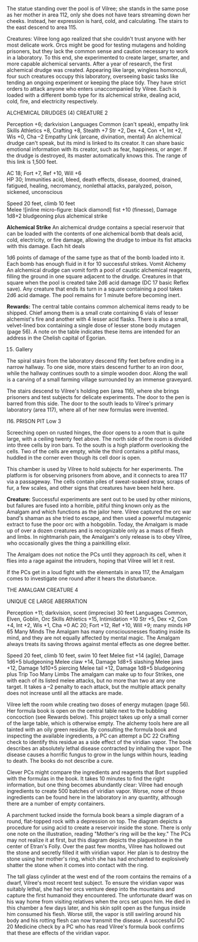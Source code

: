 
The statue standing over the pool is of Vilree; she
stands in the same pose as her mother in area 112,
only she does not have tears streaming down her
cheeks. Instead, her expression is hard, cold, and
calculating. The stairs to the east descend to area 115.

Creatures: Vilree long ago realized that she couldn't trust anyone with her most delicate work. Orcs might be good for testing mutagens and holding prisoners, but they lack the common sense and caution necessary to work in a laboratory. To this end, she experimented to create larger, smarter, and more capable alchemical servants. After a year of research, the first alchemical drudge was created. Appearing like large, wingless homonculi, four such creatures occupy this laboratory, overseeing basic tasks like tending an ongoing experiment or keeping the place tidy. They have strict orders to attack anyone who enters unaccompanied by Vilree. Each is loaded with a different bomb type for its alchemical strike, dealing acid, cold, fire, and electricity respectively.

ALCHEMICAL DRUDGES (4)                CREATURE 2

Perception +6; darkvision
Languages Common (can't speak), empathy link
Skills Athletics +8, Crafting +8, Stealth +7
Str +2, Dex +4, Con +1, Int +2, Wis +0, Cha –2
Empathy Link (arcane, divination, mental) An alchemical drudge can't speak, but its mind is linked to its creator. It can share basic emotional information with its creator, such as fear, happiness, or anger. If the drudge is destroyed, its master automatically knows this. The range of this link is 1,500 feet.

AC 18; Fort +7, Ref +10, Will +6  
HP 30; Immunities acid, bleed, death effects, disease, doomed, drained, fatigued, healing, necromancy, nonlethal attacks, paralyzed, poison, sickened, unconscious

Speed 20 feet, climb 10 feet  
Melee ![inline micro-figure: black diamond] fist +10 (finesse), Damage 1d8+2 bludgeoning plus alchemical strike

**Alchemical Strike** An alchemical drudge contains a special reservoir that can be loaded with the contents of one alchemical bomb that deals acid, cold, electricity, or fire damage, allowing the drudge to imbue its fist attacks with this damage. Each hit deals

1d6 points of damage of the same type as
that of the bomb loaded into it. Each bomb
has enough fluid in it for 10 successful strikes.
Vomit Alchemy  An alchemical drudge can
vomit forth a pool of caustic alchemical
reagents, filling the ground in one square
adjacent to the drudge. Creatures in that square when
the pool is created take 2d6 acid damage (DC 17 basic
Reflex save). Any creature that ends its turn in a
square containing a pool takes 2d6 acid damage. The
pool remains for 1 minute before becoming inert.

**Rewards:** The central table contains common alchemical items ready to be shipped. Chief among them is a small crate containing 6 vials of lesser alchemist's fire and another with 4 lesser acid flasks. There is also a small, velvet-lined box containing a single dose of lesser stone body mutagen (page 56). A note on the table indicates these items are intended for an address in the Chelish capital of Egorian.

15. Gallery

The spiral stairs from the laboratory descend fifty feet before ending in a narrow hallway. To one side, more stairs descend further to an iron door, while the hallway continues south to a simple wooden door. Along the wall is a carving of a small farming village surrounded by an immense graveyard.

The stairs descend to Vilree's holding pen (area 116), where she brings prisoners and test subjects for delicate experiments. The door to the pen is barred from this side. The door to the south leads to Vilree's primary laboratory (area 117), where all of her new formulas were invented.

I16. PRISON PIT                                            Low 3

Screeching open on rusted hinges, the door opens to a room that is quite large, with a ceiling twenty feet above. The north side of the room is divided into three cells by iron bars. To the south is a high platform overlooking the cells. Two of the cells are empty, while the third contains a pitiful mass, huddled in the corner even though its cell door is open.

This chamber is used by Vilree to hold subjects for her experiments. The platform is for observing prisoners from above, and it connects to area 117 via a passageway. The cells contain piles of sweat-soaked straw, scraps of fur, a few scales, and other signs that creatures have been held here.

**Creature:** Successful experiments are sent out to be used by other minions, but failures are fused into a horrible, pitiful thing known only as the Amalgam and which functions as the jailor here. Vilree captured the orc war band's shaman as she tried to escape, and then used a powerful mutagenic extract to fuse the poor orc with a hobgoblin. Today, the Amalgam is made up of over a dozen creatures and is recognizable only as a mass of flesh and limbs. In nightmarish pain, the Amalgam's only release is to obey Vilree, who occasionally gives the thing a painkilling elixir.

The Amalgam does not notice the PCs until they
approach its cell, when it flies into a rage against the
intruders, hoping that Vilree will let it rest.

If the PCs get in a loud fight with the elementals in area 117, the Amalgam comes to investigate one round after it hears the disturbance.

THE AMALGAM CREATURE 4

UNIQUE CE LARGE ABERRATION

Perception +11; darkvision, scent (imprecise) 30 feet
Languages Common, Elven, Goblin, Orc
Skills Athletics +15, Intimidation +10
Str +5, Dex +2, Con +4, Int +2, Wis +1, Cha +0
AC 20; Fort +12, Ref +10, Will +9; many minds
HP 65
Many Minds The Amalgam has many consciousnesses
  floating inside its mind, and they are not equally affected
  by mental magic. The Amalgam always treats its saving
  throws against mental effects as one degree better.

Speed 20 feet, climb 10 feet, swim 10 feet
Melee fist +14 (agile), Damage 1d6+5 bludgeoning
Melee claw +14, Damage 1d8+5 slashing
Melee jaws +12, Damage 1d10+5 piercing
Melee tail +12, Damage 1d8+5 bludgeoning plus Trip
Too Many Limbs The amalgam can make up to four
  Strikes, one with each of its listed melee attacks, but
  no more than two at any one target. It takes a –2
  penalty to each attack, but the multiple attack
  penalty does not increase until all the attacks
  are made.

Vilree left the room while creating two doses of energy mutagen (page 56). Her formula book is open on the central table next to the bubbling concoction (see Rewards below). This project takes up only a small corner of the large table, which is otherwise empty. The alchemy tools here are all tainted with an oily green residue. By consulting the formula book and inspecting the available ingredients, a PC can attempt a DC 22 Crafting check to identify this residue as a side effect of the viridian vapor. The book describes an absolutely lethal disease contracted by inhaling the vapor. The disease causes a horrific fungus to grow in the lungs within hours, leading to death. The books do not describe a cure.

Clever PCs might compare the ingredients and
reagents that Bort supplied with the formulas in the
book. It takes 10 minutes to find the right information,
but one thing becomes abundantly clear: Vilree had
enough ingredients to create 500 batches of viridian
vapor. Worse, none of those ingredients can be found
here in the laboratory in any quantity, although there
are a number of empty containers.

A parchment tucked inside the formula book bears a simple diagram of a round, flat-topped rock with a depression on top. The diagram depicts a procedure for using acid to create a reservoir inside the stone. There is only one note on the illustration, reading "Mother's ring will be the key." The PCs may not realize it at first, but this diagram depicts the plaguestone in the center of Etran's Folly. Over the past few months, Vilree has hollowed out the stone and secretly filled it with viridian vapor. Her plan is to destroy the stone using her mother's ring, which she has had enchanted to explosively shatter the stone when it comes into contact with the ring.

The tall glass cylinder at the west end of the room contains the remains of a dwarf, Vilree's most recent test subject. To ensure the viridian vapor was suitably lethal, she had her orcs venture deep into the mountains and capture the first humanoid they encountered. The unfortunate dwarf was on his way home from visiting relatives when the orcs set upon him. He died in this chamber a few days later, and his skin split open as the fungus inside him consumed his flesh. Worse still, the vapor is still swirling around his body and his rotting flesh can now transmit the disease. A successful DC 20 Medicine check by a PC who has read Vilree's formula book confirms that these are effects of the viridian vapor.
